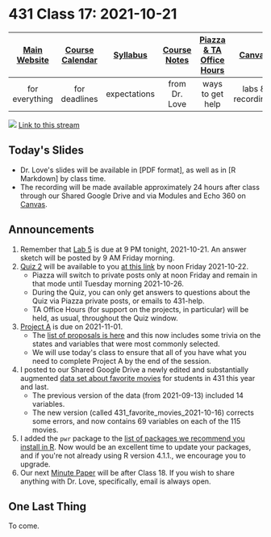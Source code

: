# 431 Class 17: 2021-10-21

[Main Website](https://thomaselove.github.io/431/) | [Course Calendar](https://thomaselove.github.io/431/calendar.html) | [Syllabus](https://thomaselove.github.io/431-2021-syllabus/) | [Course Notes](https://thomaselove.github.io/431-notes/) | [Piazza & TA Office Hours](https://thomaselove.github.io/431/contact.html) | [Canvas](https://canvas.case.edu) | [Data and Code](https://github.com/THOMASELOVE/431-data)
:-----------: | :--------------: | :----------: | :---------: | :-------------: | :-----------: | :------------:
for everything | for deadlines | expectations | from Dr. Love | ways to get help | labs & recordings | for downloads

![](https://github.com/THOMASELOVE/431-2021/blob/main/classes/class17/images/laderas_2021-10-15.PNG) [Link to this stream](https://twitter.com/tladeras/status/1449171307770253314?s=21)

## Today's Slides

- Dr. Love's slides will be available in [PDF format], as well as in [R Markdown] by class time.
- The recording will be made available approximately 24 hours after class through our Shared Google Drive and via Modules and Echo 360 on [Canvas](https://canvas.case.edu).

## Announcements

1. Remember that [Lab 5](https://github.com/THOMASELOVE/431-2021/tree/main/labs/lab05) is due at 9 PM tonight, 2021-10-21. An answer sketch will be posted by 9 AM Friday morning.
2. [Quiz 2](https://github.com/THOMASELOVE/431-2021/tree/main/quizzes/quiz2) will be available to you [at this link](https://github.com/THOMASELOVE/431-2021/tree/main/quizzes/quiz2) by noon Friday 2021-10-22. 
    - Piazza will switch to private posts only at noon Friday and remain in that mode until Tuesday morning 2021-10-26.
    - During the Quiz, you can only get answers to questions about the Quiz via Piazza private posts, or emails to 431-help.
    - TA Office Hours (for support on the projects, in particular) will be held, as usual, throughout the Quiz window.
3. [Project A](https://thomaselove.github.io/431-2021-projectA/) is due on 2021-11-01.
    - The [list of proposals is here](https://github.com/THOMASELOVE/431-2021/blob/main/projectA/proposals.md) and this now includes some trivia on the states and variables that were most commonly selected.
    - We will use today's class to ensure that all of you have what you need to complete Project A by the end of the session.
4. I posted to our Shared Google Drive a newly edited and substantially augmented [data set about favorite movies](https://github.com/THOMASELOVE/431-2021/blob/main/classes/movies/README.md#new-and-amplified-data-set) for students in 431 this year and last.
    - The previous version of the data (from 2021-09-13) included 14 variables. 
    - The new version (called 431_favorite_movies_2021-10-16) corrects some errors, and now contains 69 variables on each of the 115 movies.
5. I added the `pwr` package to the [list of packages we recommend you install in R](https://thomaselove.github.io/431/r_packages.html). Now would be an excellent time to update your packages, and if you're not already using R version 4.1.1., we encourage you to upgrade.
6. Our next [Minute Paper](https://github.com/THOMASELOVE/431-2021/blob/main/minutepapers) will be after Class 18. If you wish to share anything with Dr. Love, specifically, email is always open.

## One Last Thing

To come.
